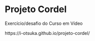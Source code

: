 <h1>Projeto Cordel</h1>
<p>Exercício/desafio do Curso em Vídeo</p>
https://i-otsuka.github.io/projeto-cordel/
